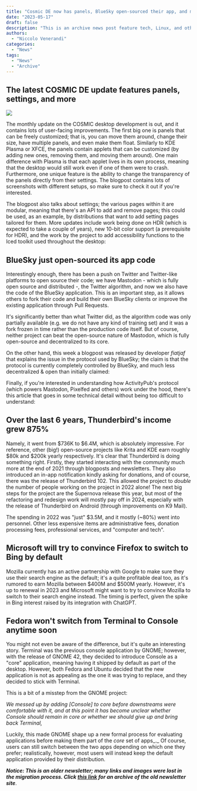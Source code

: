 ```yaml
---
title: "Cosmic DE now has panels, BlueSky open-sourced their app, and more!"
date: "2023-05-17"
draft: false
description: "This is an archive news post feature tech, Linux, and other open-source news. This is an older article that was part of a migration. There will be missing images, broken links, and potentially other issues."
authors:
  - "Niccolo Venerandi"
categories:
  - "News"
tags:
  - "News"
  - "Archive"
---
```


## The latest COSMIC DE update features panels, settings, and more

![](images/image-11.png)

The monthly update on the COSMIC desktop development is out, and it contains lots of user-facing improvements. The first big one is panels that can be freely customized; that is, you can move them around, change their size, have multiple panels, and even make them float. Similarly to KDE Plasma or XFCE, the panels contain applets that can be customized (by adding new ones, removing them, and moving them around). One main difference with Plasma is that each applet lives in its own process, meaning that the desktop would still work even if one of them were to crash. Furthermore, one unique feature is the ability to change the transparency of the panels directly from their settings. The blogpost contains lots of screenshots with different setups, so make sure to check it out if you're interested.

The blogpost also talks about settings; the various pages within it are modular, meaning that there's an API to add and remove pages; this could be used, as an example, by distributions that want to add setting pages tailored for them. More updates include work being done on HDR (which is expected to take a couple of years), new 10-bit color support (a prerequisite for HDR), and the work by the project to add accessibility functions to the Iced toolkit used throughout the desktop:

## BlueSky just open-sourced its app code

Interestingly enough, there has been a push on Twitter and Twitter-like platforms to open source their code; we have Mastodon - which is fully open source and distributed -, the Twitter algorithm, and now we also have the code of the BlueSky application. This is an important step, as it allows others to fork their code and build their own BlueSky clients or improve the existing application through Pull Requests.

It's significantly better than what Twitter did, as the algorithm code was only partially available (e.g. we do not have any kind of training set) and it was a fork frozen in time rather than the production code itself. But of course, neither project can beat the open-source nature of Mastodon, which is fully open-source and decentralized to its core.

On the other hand, this week a blogpost was released by developer _fiatjaf_ that explains the issue in the protocol used by BlueSky; the claim is that the protocol is currently completely controlled by BlueSky, and much less decentralized & open than initially claimed:

Finally, if you're interested in understanding how ActivityPub's protocol (which powers Mastodon, Pixelfed and others) work under the hood, there's this article that goes in some technical detail without being too difficult to understand:

## Over the last 6 years, Thunderbird's income grew 875%

Namely, it went from $736K to $6.4M, which is absolutely impressive. For reference, other (big!) open-source projects like Krita and KDE earn roughly $80k and $200k yearly respectively. It's clear that Thunderbird is doing something right. Firstly, they started interacting with the community much more at the end of 2021 through blogposts and newsletters. They also introduced an in-app notification kindly asking for donations, and of course, there was the release of Thunderbird 102. This allowed the project to _double_ the number of people working on the project in 2022 alone! The next big steps for the project are the Supernova release this year, but most of the refactoring and redesign work will mostly pay off in 2024, especially with the release of Thunderbird on Android (through improvements on K9 Mail).

The spending in 2022 was "just" $3.5M, and it mostly (~80%) went into personnel. Other less expensive items are administrative fees, donation processing fees, professional services, and "computer and tech".

## Microsoft will try to convince Firefox to switch to Bing by default

Mozilla currently has an active partnership with Google to make sure they use their search engine as the default; it's a quite profitable deal too, as it's rumored to earn Mozilla between $400M and $500M yearly. However, it's up to renewal in 2023 and Microsoft might want to try to convince Mozilla to switch to their search engine instead. The timing is perfect, given the spike in Bing interest raised by its integration with ChatGPT.

## Fedora won't switch from Terminal to Console anytime soon

You might not even be aware of the difference, but it's quite an interesting story. Terminal was the previous console application by GNOME; however, with the release of GNOME 42, they decided to introduce Console as a "core" application, meaning having it shipped by default as part of the desktop. However, both Fedora and Ubuntu decided that the new application is not as appealing as the one it was trying to replace, and they decided to stick with Terminal.

This is a bit of a misstep from the GNOME project:

_We messed up by adding \[Console\] to core before downstreams were comfortable with it, and at this point it has become unclear whether Console should remain in core or whether we should give up and bring back Terminal,_

Luckily, this made GNOME shape up a new formal process for evaluating applications before making them part of the _core_ set of apps_._ Of course, users can still switch between the two apps depending on which one they prefer; realistically, however, most users will instead keep the default application provided by their distribution.

**_Notice: This is an older newsletter; many links and images were lost in the migration process. Click [this link](https://archive.techhut.tv/) for an archive of the old newsletter site_**.

